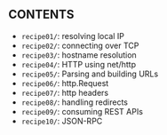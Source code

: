 CONTENTS
---
+ `recipe01/`: resolving local IP
+ `recipe02/`: connecting over TCP
+ `recipe03/`: hostname resolution
+ `recipe04/`: HTTP using net/http
+ `recipe05/`: Parsing and building URLs
+ `recipe06/`: http.Request
+ `recipe07/`: http headers
+ `recipe08/`: handling redirects
+ `recipe09/`: consuming REST APIs
+ `recipe10/`: JSON-RPC

